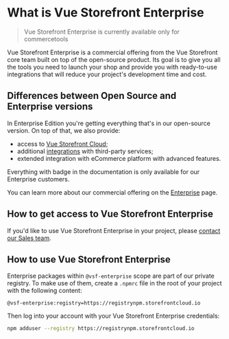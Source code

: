 # What is Vue Storefront Enterprise

> Vue Storefront Enterprise is currently available only for commercetools

Vue Storefront Enterprise is a commercial offering from the Vue Storefront core team built on top of the open-source product. Its goal is to give you all the tools you need to launch your shop and provide you with ready-to-use integrations that will reduce your project's development time and cost.

## Differences between Open Source and Enterprise versions

In Enterprise Edition you're getting everything that's in our open-source version. On top of that, we also provide:

- access to [Vue Storefront Cloud](https://www.vuestorefront.io/cloud);
- additional [integrations](/integrations/) with third-party services;
- extended integration with eCommerce platform with advanced features.

Everything with <Badge text="Enterprise" type="info" /> badge in the documentation is only available for our Enterprise customers.

You can learn more about our commercial offering on the [Enterprise](https://www.vuestorefront.io/enterprise) page.

## How to get access to Vue Storefront Enterprise

If you'd like to use Vue Storefront Enterprise in your project, please [contact our Sales team](https://www.vuestorefront.io/contact/sales).

## How to use Vue Storefront Enterprise

Enterprise packages within `@vsf-enterprise` scope are part of our private registry. To make use of them, create a `.npmrc` file in the root of your project with the following content:

```text
@vsf-enterprise:registry=https://registrynpm.storefrontcloud.io
```

Then log into your account with your Vue Storefront Enterprise credentials:

```bash
npm adduser --registry https://registrynpm.storefrontcloud.io
```
